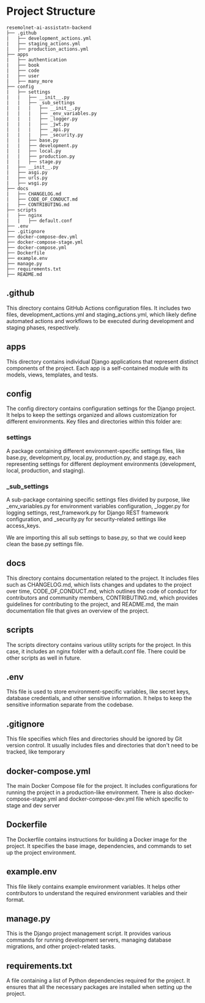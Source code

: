# Project Structure

```
resemolnet-ai-assistatn-backend
├── .github
|   ├── development_actions.yml
|   ├── staging_actions.yml
|   ├── production_actions.yml
├── apps
|   ├── authentication
|   ├── book
|   ├── code
|   ├── user
|   ├── many_more
├── config
|   ├── settings
|   |   ├── __init__.py
|   |   ├── _sub_settings
|   |   |   ├── __init__.py
|   |   |   ├── _env_variables.py
|   |   |   ├── _logger.py
|   |   |   ├── _jwt.py
|   |   |   ├── _api.py
|   |   |   ├── _security.py
|   |   ├── base.py
|   |   ├── development.py
|   |   ├── local.py
|   |   ├── production.py
|   |   ├── stage.py
|   ├── __init__.py
|   ├── asgi.py
|   ├── urls.py
|   ├── wsgi.py
├── docs
|   ├── CHANGELOG.md
|   ├── CODE_OF_CONDUCT.md
|   ├── CONTRIBUTING.md
├── scripts
|   ├── nginx
|   |   ├── default.conf
├── .env
├── .gitignore
├── docker-compose-dev.yml
├── docker-compose-stage.yml
├── docker-compose.yml
├── Dockerfile
├── example.env
├── manage.py
├── requirements.txt
├── README.md

```

## .github
 This directory contains GitHub Actions configuration files. It includes two files, development_actions.yml and staging_actions.yml, which likely define automated actions and workflows to be executed during development and staging phases, respectively.

## apps
 This directory contains individual Django applications that represent distinct components of the project. Each app is a self-contained module with its models, views, templates, and tests.

## config
The config directory contains configuration settings for the Django project. It helps to keep the settings organized and allows customization for different environments. Key files and directories within this folder are:

### settings
 A package containing different environment-specific settings files, like base.py, development.py, local.py, production.py, and stage.py, each representing settings for different deployment environments (development, local, production, and staging).

### _sub_settings
 A sub-package containing specific settings files divided by purpose, like _env_variables.py for environment variables configuration, _logger.py for logging settings, rest_framework.py for Django REST framework configuration, and _security.py for security-related settings like access_keys.

We are importing this all sub settings to base.py, so that we could keep clean the base.py settings file.


## docs
This directory contains documentation related to the project. It includes files such as CHANGELOG.md, which lists changes and updates to the project over time, CODE_OF_CONDUCT.md, which outlines the code of conduct for contributors and community members, CONTRIBUTING.md, which provides guidelines for contributing to the project, and README.md, the main documentation file that gives an overview of the project.

## scripts
 The scripts directory contains various utility scripts for the project. In this case, it includes an nginx folder with a default.conf file. There could be other scripts as well in future.

## .env
 This file is used to store environment-specific variables, like secret keys, database credentials, and other sensitive information. It helps to keep the sensitive information separate from the codebase.

## .gitignore 
This file specifies which files and directories should be ignored by Git version control. It usually includes files and directories that don't need to be tracked, like temporary 

## docker-compose.yml
The main Docker Compose file for the project. It includes configurations for running the project in a production-like environment.
There is also docker-compose-stage.yml and docker-compose-dev.yml file which specific to stage and dev server

## Dockerfile
The Dockerfile contains instructions for building a Docker image for the project. It specifies the base image, dependencies, and commands to set up the project environment.


## example.env
This file likely contains example environment variables. It helps other contributors to understand the required environment variables and their format.


## manage.py
This is the Django project management script. It provides various commands for running development servers, managing database migrations, and other project-related tasks.


## requirements.txt
A file containing a list of Python dependencies required for the project. It ensures that all the necessary packages are installed when setting up the project.